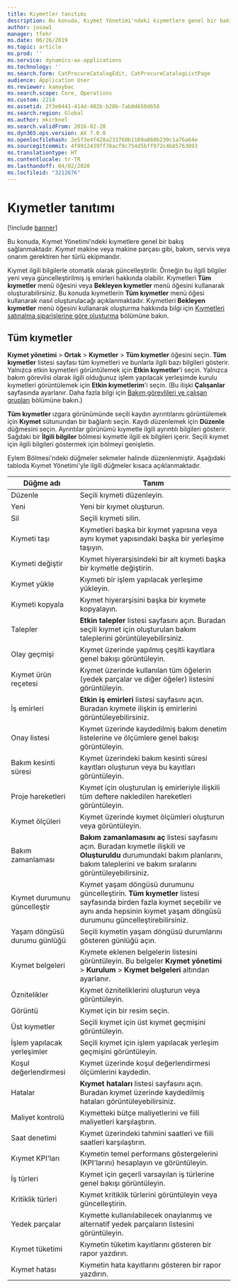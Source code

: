 ```yaml
---
title: Kıymetler tanıtımı
description: Bu konuda, Kıymet Yönetimi'ndeki kıymetlere genel bir bakış sağlanmaktadır.
author: josaw1
manager: tfehr
ms.date: 06/26/2019
ms.topic: article
ms.prod: ''
ms.service: dynamics-ax-applications
ms.technology: ''
ms.search.form: CatProcureCatalogEdit, CatProcureCatalogListPage
audience: Application User
ms.reviewer: kamaybac
ms.search.scope: Core, Operations
ms.custom: 2214
ms.assetid: 2f3e0441-414d-402b-b28b-7ab0d650d658
ms.search.region: Global
ms.author: mkirknel
ms.search.validFrom: 2016-02-28
ms.dyn365.ops.version: AX 7.0.0
ms.openlocfilehash: 2e5f3e4f428a231760b1169a860b230c1a76a64e
ms.sourcegitcommit: 4f9912439ff78acf0c754d5bff972c4b85763093
ms.translationtype: HT
ms.contentlocale: tr-TR
ms.lasthandoff: 04/02/2020
ms.locfileid: "3212676"
---
```

# <a name="introduction-to-assets"></a>Kıymetler tanıtımı

[!include [banner](../../includes/banner.md)]

 

Bu konuda, Kıymet Yönetimi'ndeki kıymetlere genel bir bakış sağlanmaktadır. *Kıymet* makine veya makine parçası gibi, bakım, servis veya onarım gerektiren her türlü ekipmandır.

Kıymet ilgili bilgilerle otomatik olarak güncelleştirilir. Örneğin bu ilgili bilgiler yeni veya güncelleştirilmiş iş emirleri hakkında olabilir. Kıymetleri **Tüm kıymetler** menü öğesini veya **Bekleyen kıymetler** menü öğesini kullanarak oluşturabilirsiniz. Bu konuda kıymetlerin **Tüm kıymetler** menü öğesi kullanarak nasıl oluşturulacağı açıklanmaktadır. Kıymetleri **Bekleyen kıymetler** menü öğesini kullanarak oluşturma hakkında bilgi için [Kıymetleri satınalma siparişlerine göre oluşturma](../objects/create-objects-based-on-purchase-orders.md) bölümüne bakın.

## <a name="all-assets"></a>Tüm kıymetler

**Kıymet yönetimi** \> **Ortak** \> **Kıymetler** \> **Tüm kıymetler** öğesini seçin. **Tüm kıymetler** listesi sayfası tüm kıymetleri ve bunlarla ilgili bazı bilgileri gösterir. Yalnızca etkin kıymetleri görüntülemek için **Etkin kıymetler**'i seçin. Yalnızca bakım görevlisi olarak ilgili olduğunuz işlem yapılacak yerleşimde kurulu kıymetleri görüntülemek için **Etkin kıymetlerim**'i seçin. (Bu ilişki **Çalışanlar** sayfasında ayarlanır. Daha fazla bilgi için [Bakım görevlileri ve çalışan grupları](../setup-for-objects/workers-and-worker-groups.md) bölümüne bakın.)

**Tüm kıymetler** ızgara görünümünde seçili kaydın ayrıntılarını görüntülemek için **Kıymet** sütunundan bir bağlantı seçin. Kaydı düzenlemek için **Düzenle** düğmesini seçin. Ayrıntılar görünümü kıymetle ilgili ayrıntılı bilgileri gösterir. Sağdaki bir **İlgili bilgiler** bölmesi kıymetle ilgili ek bilgileri içerir. Seçili kıymet için ilgili bilgileri göstermek için bölmeyi genişletin.

Eylem Bölmesi'ndeki düğmeler sekmeler halinde düzenlenmiştir. Aşağıdaki tabloda Kıymet Yönetimi'yle ilgili düğmeler kısaca açıklanmaktadır.

| Düğme adı          | Tanım                                                                                                                                                       |
|----------------------|-------------------------------------------------------------------------------------------------------------------------------------------------------------------|
| Düzenle                 | Seçili kıymeti düzenleyin.                                                                                                                                         |
| Yeni                  | Yeni bir kıymet oluşturun.                                                                                                                                                |
| Sil               | Seçili kıymeti silin.                                                                                                                                       |
| Kıymeti taşı           | Kıymetleri başka bir kıymet yapısına veya aynı kıymet yapısındaki başka bir yerleşime taşıyın.                                                                                         |
| Kıymeti değiştir        | Kıymet hiyerarşisindeki bir alt kıymeti başka bir kıymetle değiştirin.                                                                                                  |
| Kıymet yükle        | Kıymeti bir işlem yapılacak yerleşime yükleyin.                                                                                                                          |
| Kıymeti kopyala           | Kıymet hiyerarşisini başka bir kıymete kopyalayın.                                                                                                                          |
| Talepler             | **Etkin talepler** listesi sayfasını açın. Buradan seçili kıymet için oluşturulan bakım taleplerini görüntüleyebilirsiniz.                                                                         |
| Olay geçmişi        | Kıymet üzerinde yapılmış çeşitli kayıtlara genel bakışı görüntüleyin.                                                                                                         |
| Kıymet ürün reçetesi            | Kıymet üzerinde kullanılan tüm öğelerin (yedek parçalar ve diğer öğeler) listesini görüntüleyin.                                                                                  |
| İş emirleri          | **Etkin iş emirleri** listesi sayfasını açın. Buradan kıymete ilişkin iş emirlerini görüntüleyebilirsiniz.                                                                                        |
| Onay listesi            | Kıymet üzerinde kaydedilmiş bakım denetim listelerine ve ölçümlere genel bakışı görüntüleyin.                                                                                                 |
| Bakım kesinti süresi | Kıymet üzerindeki bakım kesinti süresi kayıtları oluşturun veya bu kayıtları görüntüleyin.                                                                                                       |
| Proje hareketleri | Kıymet için oluşturulan iş emirleriyle ilişkili tüm deftere nakledilen hareketleri görüntüleyin.                                                                                       |
| Kıymet ölçüleri       | Kıymet üzerinde kıymet ölçümleri oluşturun veya görüntüleyin.                                                                                                               |
| Bakım zamanlaması | **Bakım zamanlamasını aç** listesi sayfasını açın. Buradan kıymetle ilişkili ve **Oluşturuldu** durumundaki bakım planlarını, bakım taleplerini ve bakım sıralarını görüntüleyebilirsiniz. |
| Kıymet durumunu güncelleştir   | Kıymet yaşam döngüsü durumunu güncelleştirin. **Tüm kıymetler** listesi sayfasında birden fazla kıymet seçebilir ve aynı anda hepsinin kıymet yaşam döngüsü durumunu güncelleştirebilirsiniz.              |
| Yaşam döngüsü durumu günlüğü  | Seçili kıymetin yaşam döngüsü durumlarını gösteren günlüğü açın.                                                                                                                 |
| Kıymet belgeleri      | Kıymete eklenen belgelerin listesini görüntüleyin. Bu belgeler **Kıymet yönetimi** \> **Kurulum** \> **Kıymet belgeleri** altından ayarlanır.                 |
| Öznitelikler           | Kıymet özniteliklerini oluşturun veya görüntüleyin.                                                                                                                             |
| Görüntü                | Kıymet için bir resim seçin.                                                                                                                                   |
| Üst kıymetler        | Seçili kıymet için üst kıymet geçmişini görüntüleyin.                                                                                                                |
| İşlem yapılacak yerleşimler | Seçili kıymet için işlem yapılacak yerleşim geçmişini görüntüleyin.                                                                                                          |
| Koşul değerlendirmesi | Kıymet üzerinde koşul değerlendirmesi ölçümlerini kaydedin.                                                                                                         |
| Hatalar               | **Kıymet hataları** listesi sayfasını açın. Buradan kıymet üzerinde kaydedilmiş hataları görüntüleyebilirsiniz.                                                                                             |
| Maliyet kontrolü         | Kıymetteki bütçe maliyetlerini ve fiili maliyetleri karşılaştırın.                                                                                                              |
| Saat denetimi         | Kıymet üzerindeki tahmini saatleri ve fiili saatleri karşılaştırın.                                                                                                              |
| Kıymet KPI'ları           | Kıymetin temel performans göstergelerini (KPI'larını) hesaplayın ve görüntüleyin.                                                                                              |
| İş türleri            | Kıymet için geçerli varsayılan iş türlerine genel bakışı görüntüleyin.                                                                                                            |
| Kritiklik türleri    | Kıymet kritiklik türlerini görüntüleyin veya güncelleştirin.                                                                                                                              |
| Yedek parçalar          | Kıymette kullanılabilecek onaylanmış ve alternatif yedek parçaların listesini görüntüleyin.                                                                               |
| Kıymet tüketimi    | Kıymetin tüketim kayıtlarını gösteren bir rapor yazdırın.                                                                                                |
| Kıymet hatası          | Kıymetin hata kayıtlarını gösteren bir rapor yazdırın.                                                                                                      |
